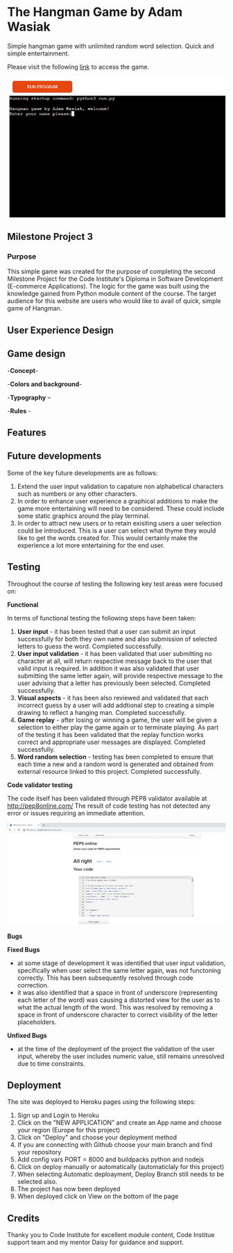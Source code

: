 # The Hangman Game by Adam Wasiak
Simple hangman game with unlimited random word selection.
Quick and simple entertainment.

Please visit the following [link](https://thehangmangame2022.herokuapp.com/) to access the game.

![Welcome Screen](assets/images/welcomescreen.png)

## Milestone Project 3
### Purpose 

This simple game was created for the purpose of completing the second Milestone Project for the Code Institute's Diploma in Software Development (E-commerce Applications). The logic for the game was built using the knowledge gained from Python module content of the course. The target audience for this website are users who would like to avail of quick, simple game of Hangman. 

## User Experience Design  




## Game design 
 

-**Concept**- 

-**Colors and background**- 

-**Typography** – 

-**Rules** - 


## Features 







## Future developments

Some of the key future developments are as follows:

1. Extend the user input validation to capature non alphabetical characters such as numbers or any other characters.
2. In order to enhance user experience a graphical additions to make the game more entertaining will need to be considered. These could include some static graphics around the      play terminal.
3. In order to attract new users or to retain exisiting users a user selection could be introduced. This is a user can select what thyme they would like to get the words created    for. This would certainly make the experience a lot more entertaining for the end user.

## Testing 
Throughout the course of testing the following key test areas were focused on:

**Functional**

In terms of functional testing the following steps have been taken:

1. **User input** - it has been tested that a user can submit an input successfully for both they own name and also submission of selected letters to guess the word. Completed      successfully.
2. **User input validation** - it has been validated that user submitting no character at all, will return respective message back to the user that valid input is required.
   In addition it was also validated that user submitting the same letter again, will provide respective message to the user advising that a letter has previously been selected.
   Completed successfully.
3. **Visual aspects** -  it has been also reviewed and validated that each incorrect guess by a user will add addtional step to creating a simple drawing to reflect a hanging      man. Completed successfully.
4. **Game replay** - after losing or winning a game, the user will be given a selection to either play the game again or to terminate playing. As part of the testing it has been    validated that the replay function works correct and appropriate user messages are displayed. Completed successfully.
5. **Word random selection** - testing has been completed to ensure that each time a new and a random word is generated and obtained from external resource linked to this          project. Completed successfully.


**Code validator testing**

The code itself has been validated through PEP8 validator available at http://pep8online.com/
The result of code testing has not detected any error or issues requiring an immediate attention.

![Pep8 Validation](assets/images/pep8validation.png)


**Bugs**

  **Fixed Bugs**
  
  - at some stage of development it was identified that user input validation, specifically when user select the same letter again, was not functoning correctly. This has been       subsequently resolved through code correction.
  - it was also identified that a space in front of underscore (representing each letter of the word) was causing a distorted view for the user as to what the actual length of       the word. This was resolved by removing a space in front of underscore character to correct visibility of the letter placeholders.
   
  
  **Unfixed Bugs**
  
  - at the time of the deployment of the project the validation of the user input, whereby the user includes numeric value, still remains unresolved due to time constraints.
  
  
  


 
## Deployment 

The site was deployed to Heroku pages using the following steps:

1. Sign up and Login to Heroku
2. Click on the "NEW APPLICATION" and create an App name and choose your region (Europe for this project)
3. Click on "Deploy" and choose your deployment method
4. If you are connecting with Github choose your main branch and find your repository
5. Add config vars PORT = 8000 and buildpacks python and nodejs
6. Click on deploy manually or automatically (automaticlaly for this project)
7. When selecting Automatic deploayment, Deploy Branch still needs to be selected also.
8. The project has now been deployed
9. When deployed click on View on the bottom of the page

## Credits



Thanky you to Code Institute for excellent module content, Code Institue support team and my mentor Daisy for guidance and support.













